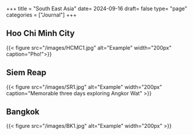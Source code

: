 +++
title = "South East Asia"
date= 2024-09-16
draft= false
type= "page"
categories = ["Journal"]
+++

## **Hoo Chi Minh City**

{{< figure src="/images/HCMC1.jpg" alt="Example" width="200px" caption="Pho!">}}

## **Siem Reap**
{{< figure src="/images/SR1.jpg" alt="Example" width="200px" caption="Memorable three days exploring Angkor Wat" >}}


## **Bangkok**
{{< figure src="/images/BK1.jpg" alt="Example" width="200px" >}}